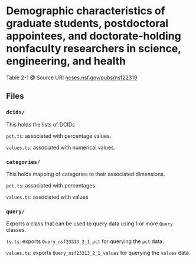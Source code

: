 # Demographic characteristics of graduate students, postdoctoral appointees, and doctorate-holding nonfaculty researchers in science, engineering, and health

Table 2-1 @ Source URI [ncses.nsf.gov/pubs/nsf22319](https://ncses.nsf.gov/pubs/nsf22319#section10695)

## Files

### `dcids/`

This holds the lists of DCIDs

`pct.ts`: associated with percentage values.

`values.ts`: associated with numerical values.

### `categories/`

This holds mapping of categories to their associated dimensions.

`pct.ts`: associated with percentages.

`values.ts`: associated with values


### `query/`

Exports a class that can be used to query data using 1 or more `Query` classes.

`ts.ts`: exports `Query_nsf23313_2_1_pct` for querying the `pct` data.

`values.ts`: exports `Query_nsf23313_2_1_values` for querying the `values` data.
